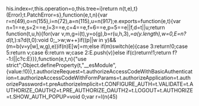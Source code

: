 his.index=r,this.operation=o,this.tree=i}return n(t,e),t}(Error);t.PatchError=s},function(e,t,n){var r=n(49),o=n(155),i=n(72),a=n(115),u=n(917);e.exports=function(e,t){var n=1==e,s=2==e,l=3==e,c=4==e,f=6==e,p=5==e||f,d=t||u;return function(t,u,h){for(var v,m,g=i(t),y=o(g),b=r(u,h,3),_=a(y.length),w=0,E=n?d(t,_):s?d(t,0):void 0;_>w;w++)if((p||w in y)&&(m=b(v=y[w],w,g),e))if(n)E[w]=m;else if(m)switch(e){case 3:return!0;case 5:return v;case 6:return w;case 2:E.push(v)}else if(c)return!1;return f?-1:l||c?c:E}}},function(e,t,n){"use strict";Object.defineProperty(t,"__esModule",{value:!0}),t.authorizeRequest=t.authorizeAccessCodeWithBasicAuthentication=t.authorizeAccessCodeWithFormParams=t.authorizeApplication=t.authorizePassword=t.preAuthorizeImplicit=t.CONFIGURE_AUTH=t.VALIDATE=t.AUTHORIZE_OAUTH2=t.PRE_AUTHORIZE_OAUTH2=t.LOGOUT=t.AUTHORIZE=t.SHOW_AUTH_POPUP=void 0;var r=l(n(45)